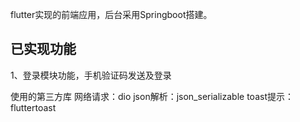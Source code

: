 flutter实现的前端应用，后台采用Springboot搭建。


已实现功能
--------
1、登录模块功能，手机验证码发送及登录

使用的第三方库
网络请求：dio </n>
json解析：json_serializable
toast提示：fluttertoast
